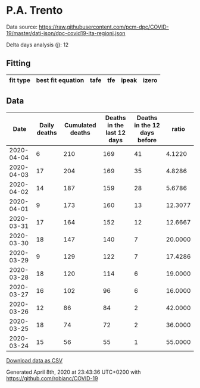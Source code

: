 # P.A. Trento

Data source: https://raw.githubusercontent.com/pcm-dpc/COVID-19/master/dati-json/dpc-covid19-ita-regioni.json

Delta days analysis (j): 12

## Fitting 
|fit type|best fit equation|tafe|tfe|ipeak|izero|
|-------|-----|--------|------|---|---|

## Data
|Date|Daily deaths|Cumulated deaths|Deaths in the last 12 days|Deaths in the 12 days before|ratio|
|----|----------|-----------|-------|--------------------|-----|
|2020-04-04|6|210|169|41|4.1220|
|2020-04-03|17|204|169|35|4.8286|
|2020-04-02|14|187|159|28|5.6786|
|2020-04-01|9|173|160|13|12.3077|
|2020-03-31|17|164|152|12|12.6667|
|2020-03-30|18|147|140|7|20.0000|
|2020-03-29|9|129|122|7|17.4286|
|2020-03-28|18|120|114|6|19.0000|
|2020-03-27|16|102|96|6|16.0000|
|2020-03-26|12|86|84|2|42.0000|
|2020-03-25|18|74|72|2|36.0000|
|2020-03-24|15|56|55|1|55.0000|

[Download data as CSV](COVID-19_p.a._trento_j12_2020-04-04.csv)

Generated April 8th, 2020 at 23:43:36 UTC+0200 with https://github.com/robianc/COVID-19

